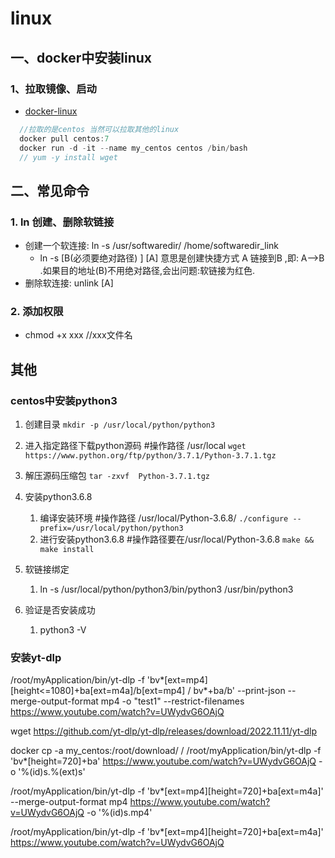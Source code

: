 # linux

## 一、docker中安装linux

### 1、拉取镜像、启动

  - [docker-linux](https://hub.docker.com/search?q=linux&source=verified&operating_system=linux) 

```javascript
  //拉取的是centos 当然可以拉取其他的linux 
  docker pull centos:7
  docker run -d -it --name my_centos centos /bin/bash
  // yum -y install wget 

```

## 二、常见命令

### 1. ln 创建、删除软链接

+ 创建一个软连接: ln -s /usr/softwaredir/ /home/softwaredir_link  
  + ln -s   [B(必须要绝对路径) ]    [A]  意思是创建快捷方式 A 链接到B ,即: A-->B .如果目的地址(B)不用绝对路径,会出问题:软链接为红色.
+ 删除软连接: unlink [A]

### 2. 添加权限

+ chmod +x xxx //xxx文件名

## 其他

### centos中安装python3

1. 创建目录
    `mkdir -p /usr/local/python/python3`

2. 进入指定路径下载python源码 #操作路径 /usr/local
   `wget https://www.python.org/ftp/python/3.7.1/Python-3.7.1.tgz`

3. 解压源码压缩包
   `tar -zxvf  Python-3.7.1.tgz`

4. 安装python3.6.8
   1. 编译安装环境 #操作路径 /usr/local/Python-3.6.8/ `./configure --prefix=/usr/local/python/python3`
   2. 进行安装python3.6.8 #操作路径要在/usr/local/Python-3.6.8  `make && make install`

5. 软链接绑定
   1. ln -s /usr/local/python/python3/bin/python3 /usr/bin/python3

6. 验证是否安装成功
   1. python3 -V

### 安装yt-dlp

 /root/myApplication/bin/yt-dlp -f 'bv*[ext=mp4][height<=1080]+ba[ext=m4a]/b[ext=mp4] / bv*+ba/b' --print-json --merge-output-format mp4 -o "test1" --restrict-filenames  https://www.youtube.com/watch?v=UWydvG6OAjQ
 
 wget https://github.com/yt-dlp/yt-dlp/releases/download/2022.11.11/yt-dlp

docker cp -a my_centos:/root/download/ /
 /root/myApplication/bin/yt-dlp -f 'bv*[height=720]+ba' https://www.youtube.com/watch?v=UWydvG6OAjQ -o '%(id)s.%(ext)s'

 /root/myApplication/bin/yt-dlp -f 'bv*[ext=mp4][height=720]+ba[ext=m4a]'  --merge-output-format mp4  https://www.youtube.com/watch?v=UWydvG6OAjQ -o '%(id)s.mp4'

 /root/myApplication/bin/yt-dlp -f 'bv*[ext=mp4][height=720]+ba[ext=m4a]'   https://www.youtube.com/watch?v=UWydvG6OAjQ 
